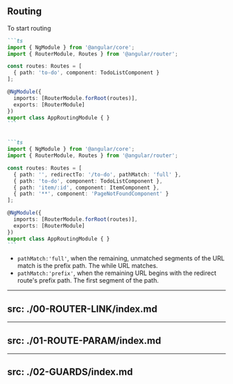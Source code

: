 ## Routing

To start routing

````md magic-move
```ts
import { NgModule } from '@angular/core';
import { RouterModule, Routes } from '@angular/router';

const routes: Routes = [
  { path: 'to-do', component: TodoListComponent }
];

@NgModule({
  imports: [RouterModule.forRoot(routes)],
  exports: [RouterModule]
})
export class AppRoutingModule { }
```


```ts
import { NgModule } from '@angular/core';
import { RouterModule, Routes } from '@angular/router';

const routes: Routes = [
  { path: '', redirectTo: '/to-do', pathMatch: 'full' },
  { path: 'to-do', component: TodoListComponent },
  { path: 'item/:id', component: ItemComponent },
  { path: '**', component: 'PageNotFoundComponent' }
];

@NgModule({
  imports: [RouterModule.forRoot(routes)],
  exports: [RouterModule]
})
export class AppRoutingModule { }
```
````

<ul>
    <li v-click="2"><code>pathMatch:'full'</code>, when the remaining, unmatched segments of the URL match is the prefix path. The while URL matches.</li>
    <li v-click="3"><code>pathMatch:'prefix'</code>,  when the remaining URL begins with the redirect route's prefix path. The first segment of the path.</li>
</ul>

---
src: ./00-ROUTER-LINK/index.md
---

---
src: ./01-ROUTE-PARAM/index.md
---

---
src: ./02-GUARDS/index.md
---
